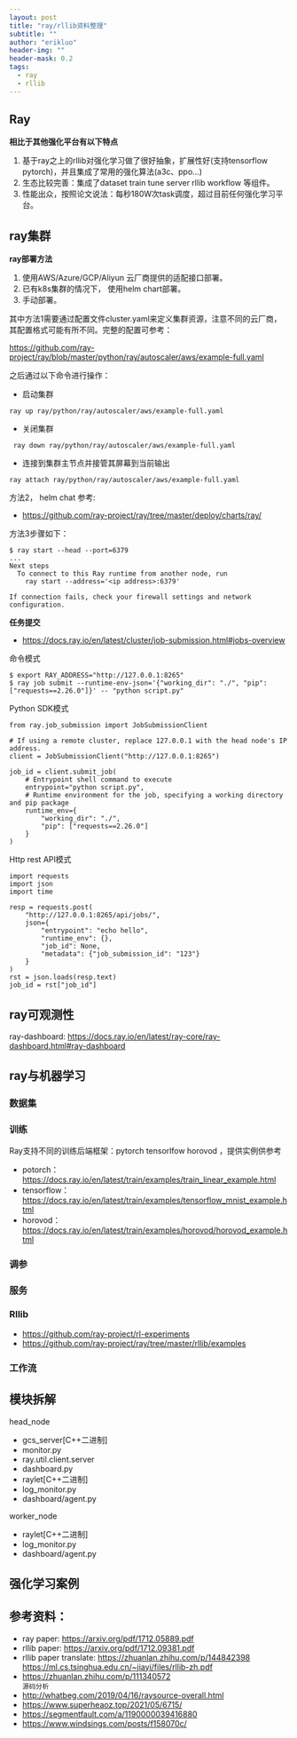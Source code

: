 ```yaml
---
layout: post
title: "ray/rllib资料整理"
subtitle: ""
author: "erikluo"
header-img: ""
header-mask: 0.2
tags:
  - ray
  - rllib
---
```



## Ray

**相比于其他强化平台有以下特点**  
1. 基于ray之上的rllib对强化学习做了很好抽象，扩展性好(支持tensorflow pytorch)，并且集成了常用的强化算法(a3c、ppo...) 
2. 生态比较完善：集成了dataset train tune server rllib workflow 等组件。 
3. 性能出众，按照论文说法：每秒180W次task调度，超过目前任何强化学习平台。

## ray集群
**ray部署方法**  
1. 使用AWS/Azure/GCP/Aliyun 云厂商提供的适配接口部署。
2. 已有k8s集群的情况下， 使用helm chart部署。
3. 手动部署。

其中方法1需要通过配置文件cluster.yaml来定义集群资源，注意不同的云厂商，其配置格式可能有所不同。完整的配置可参考：  

<https://github.com/ray-project/ray/blob/master/python/ray/autoscaler/aws/example-full.yaml>  

之后通过以下命令进行操作：
- 启动集群
```
ray up ray/python/ray/autoscaler/aws/example-full.yaml
```

- 关闭集群
```
 ray down ray/python/ray/autoscaler/aws/example-full.yaml
```

- 连接到集群主节点并接管其屏幕到当前输出
```
ray attach ray/python/ray/autoscaler/aws/example-full.yaml
```

方法2， helm chat 参考:
- <https://github.com/ray-project/ray/tree/master/deploy/charts/ray/>

方法3步骤如下：  
```
$ ray start --head --port=6379
...
Next steps
  To connect to this Ray runtime from another node, run
    ray start --address='<ip address>:6379'

If connection fails, check your firewall settings and network configuration.
```

**任务提交**  
- <https://docs.ray.io/en/latest/cluster/job-submission.html#jobs-overview> 


命令模式
```
$ export RAY_ADDRESS="http://127.0.0.1:8265"
$ ray job submit --runtime-env-json='{"working_dir": "./", "pip": ["requests==2.26.0"]}' -- "python script.py"
```
Python SDK模式
```
from ray.job_submission import JobSubmissionClient

# If using a remote cluster, replace 127.0.0.1 with the head node's IP address.
client = JobSubmissionClient("http://127.0.0.1:8265")

job_id = client.submit_job(
    # Entrypoint shell command to execute
    entrypoint="python script.py",
    # Runtime environment for the job, specifying a working directory and pip package
    runtime_env={
        "working_dir": "./",
        "pip": ["requests==2.26.0"]
    }
)
```
Http rest API模式
```
import requests
import json
import time

resp = requests.post(
    "http://127.0.0.1:8265/api/jobs/",
    json={
        "entrypoint": "echo hello",
        "runtime_env": {},
        "job_id": None,
        "metadata": {"job_submission_id": "123"}
    }
)
rst = json.loads(resp.text)
job_id = rst["job_id"]
```

## ray可观测性  

ray-dashboard: <https://docs.ray.io/en/latest/ray-core/ray-dashboard.html#ray-dashboard>


## ray与机器学习
### 数据集

### 训练  

Ray支持不同的训练后端框架：pytorch tensorlfow horovod ，提供实例供参考

- potorch： <https://docs.ray.io/en/latest/train/examples/train_linear_example.html> 
- tensorflow： <https://docs.ray.io/en/latest/train/examples/tensorflow_mnist_example.html>  
- horovod： <https://docs.ray.io/en/latest/train/examples/horovod/horovod_example.html>



### 调参

### 服务

### Rllib

- <https://github.com/ray-project/rl-experiments>
- <https://github.com/ray-project/ray/tree/master/rllib/examples>

### 工作流

## 模块拆解

head_node <br>
- gcs_server[C++二进制]
- monitor.py
- ray.util.client.server
- dashboard.py
- raylet[C++二进制]
- log_monitor.py
- dashboard/agent.py  

worker_node <br>
- raylet[C++二进制]
- log_monitor.py
- dashboard/agent.py


## 强化学习案例


## 参考资料：
- ray paper: <https://arxiv.org/pdf/1712.05889.pdf> 
- rllib paper: <https://arxiv.org/pdf/1712.09381.pdf>
- rllib paper translate: <https://zhuanlan.zhihu.com/p/144842398> <https://ml.cs.tsinghua.edu.cn/~jiayi/files/rllib-zh.pdf>
- <https://zhuanlan.zhihu.com/p/111340572>  
`源码分析`
- <http://whatbeg.com/2019/04/16/raysource-overall.html>
- <https://www.superheaoz.top/2021/05/6715/>
- <https://segmentfault.com/a/1190000039416880>
- <https://www.windsings.com/posts/f158070c/>
